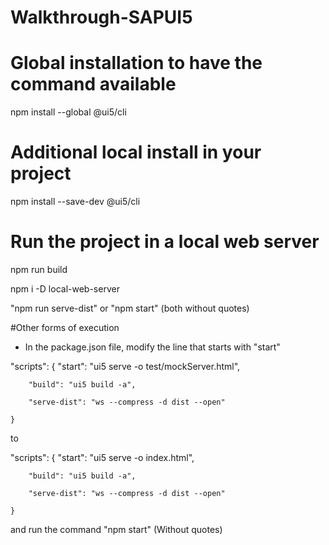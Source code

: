 # Walkthrough-SAPUI5

# Global installation to have the command available
npm install --global @ui5/cli
 
# Additional local install in your project
npm install --save-dev @ui5/cli

# Run the project in a local web server
npm run build

npm i -D local-web-server

"npm run serve-dist" or "npm start" (both without quotes)

#Other forms of execution

- In the package.json file, modify the line that starts with "start"

"scripts": {
        "start": "ui5 serve -o test/mockServer.html",
        
        "build": "ui5 build -a",
        
        "serve-dist": "ws --compress -d dist --open"
        
    }

to

"scripts": {
        "start": "ui5 serve -o index.html",
        
        "build": "ui5 build -a",
        
        "serve-dist": "ws --compress -d dist --open"
        
    }

and run the command "npm start" (Without quotes)
